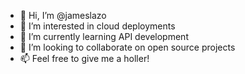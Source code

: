 - 👋 Hi, I’m @jameslazo
- 👀 I’m interested in cloud deployments
- 🌱 I’m currently learning API development
- 💞️ I’m looking to collaborate on open source projects
- 📫 Feel free to give me a holler!

<!---
jameslazo/jameslazo is a ✨ special ✨ repository because its `README.md` (this file) appears on your GitHub profile.
You can click the Preview link to take a look at your changes.
--->
